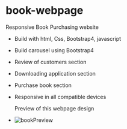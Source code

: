# book-webpage

Responsive Book Purchasing website 
- Build with html, Css, Bootstrap4, javascript 
- Build carousel using Bootstrap4
- Review of customers section
- Downloading application section
- Purchase book section
- Responsive in all compatible devices

  Preview of this webpage design
- ![bookPreview](https://user-images.githubusercontent.com/85095015/160894786-0ccb9d5a-3c5a-492e-aaf4-54a719246ab8.png)
